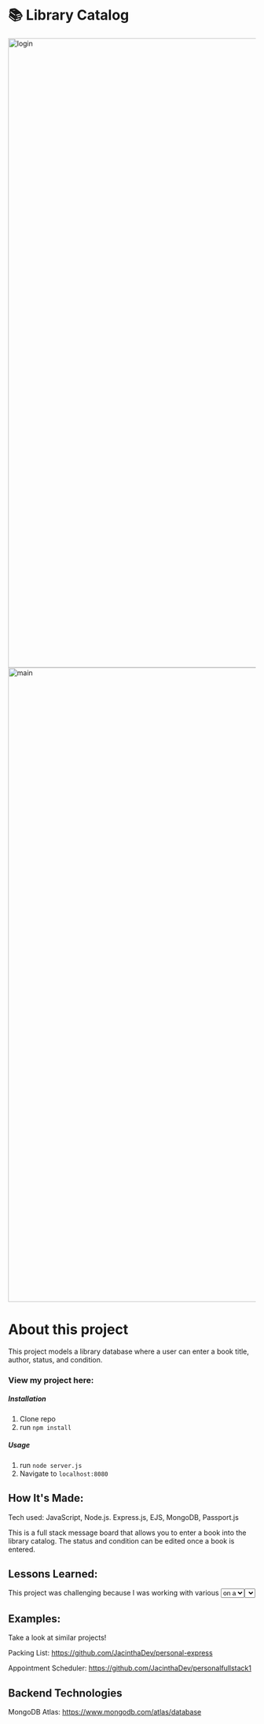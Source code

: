 # 📚 Library Catalog

<img width="1278" alt="login" src="https://github.com/JacinthaDev/personalfullstack2/assets/129231721/bd1ba5ea-05c7-488a-908d-c902c60ddc8e">

<img width="1288" alt="main" src="https://github.com/JacinthaDev/personalfullstack2/assets/129231721/540e4c6c-c0a7-462d-b2c1-77e41a51018e">

# About this project
This project models a library database where a user can enter a book title, author, status, and condition.


### View my project here: 

##### Installation

1. Clone repo
2. run `npm install`

##### Usage

1. run `node server.js`
2. Navigate to `localhost:8080`


## How It's Made:
Tech used: JavaScript, Node.js. Express.js, EJS, MongoDB, Passport.js

This is a full stack message board that allows you to enter a book into the library catalog. The status and condition can be edited once a book is entered.


## Lessons Learned:
This project was challenging because I was working with various <select> elements and passing the value selected to the back end and again to the front end. I learned how to iterate over the <option> on a <select> element and add event listeners to each. 

## Examples:
Take a look at similar projects!

Packing List: https://github.com/JacinthaDev/personal-express

Appointment Scheduler: https://github.com/JacinthaDev/personalfullstack1

## Backend Technologies
MongoDB Atlas: https://www.mongodb.com/atlas/database



